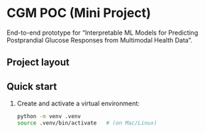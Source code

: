 # CGM POC (Mini Project)

End-to-end prototype for “Interpretable ML Models for Predicting Postprandial Glucose Responses from Multimodal Health Data”.

## Project layout
## Quick start
1. Create and activate a virtual environment:
   ```bash
   python -m venv .venv
   source .venv/bin/activate   # (on Mac/Linux)
